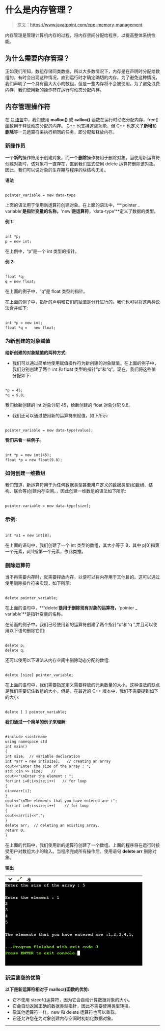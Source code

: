# 什么是内存管理？

> 原文：<https://www.javatpoint.com/cpp-memory-management>

内存管理是管理计算机内存的过程，将内存空间分配给程序，以提高整体系统性能。

## 为什么需要内存管理？

正如我们所知，数组存储同类数据，所以大多数情况下，内存是在声明时分配给数组的。有时会出现这种情况，直到运行时才确定确切的内存。为了避免这种情况，我们声明了一个具有最大大小的数组，但是一些内存将不会被使用。为了避免浪费内存，我们使用新的操作符在运行时动态分配内存。

## 内存管理操作符

在 [C 语言](https://www.javatpoint.com/c-programming-language-tutorial)中，我们使用 **malloc()** 或 **calloc()** 函数在运行时动态分配内存，free()函数用于释放动态分配的内存。 [C++](https://www.javatpoint.com/cpp-tutorial) 也支持这些功能，但 C++ 也定义了**新增**和**删除**等一元运算符来执行相同的任务，即分配和释放内存。

### 新操作员

一个**新的**操作符用于创建对象，而一个**删除**操作符用于删除对象。当使用新运算符创建对象时，该对象将一直存在，直到我们显式使用 delete 运算符删除该对象。因此，我们可以说对象的生存期与程序的块结构无关。

**语法**

```

pointer_variable = new data-type

```

上面的语法用于使用新运算符创建对象。在上面的语法中，**‘pointer _ variable’**是指针变量的名称，**‘new’**是运算符，**‘data-type’**定义了数据的类型。

**例 1:**

```

int *p;
p = new int;

```

在上例中，“p”是一个 int 类型的指针。

**例 2:**

```

float *q; 
q = new float;

```

在上面的例子中，“q”是 float 类型的指针。

在上面的例子中，指针的声明和它们的赋值是分开进行的。我们也可以将这两种说法合并如下:

```

int *p = new int;
float *q =   new float;

```

### 为新创建的对象赋值

**给新创建的对象赋值的两种方式:**

*   我们可以通过简单地使用赋值操作符为新创建的对象赋值。在上面的例子中，我们分别创建了两个 int 和 float 类型的指针“p”和“q”。现在，我们将这些值分配如下:

```

*p = 45;
*q = 9.8;

```

我们给新创建的 int 对象分配 45，给新创建的 float 对象分配 9.8。

*   我们还可以通过使用新的运算符来赋值，如下所示:

```

pointer_variable = new data-type(value);

```

**我们来看一些例子。**

```

int *p = new int(45);
float *p = new float(9.8);

```

### 如何创建一维数组

我们知道，新运算符用于为任何数据类型甚至用户定义的数据类型(如数组、结构、联合等)创建内存空间。，因此创建一维数组的语法如下所示:

```

pointer-variable = new data-type[size];

```

### 示例:

```

int *a1 = new int[8];

```

在上面的语句中，我们创建了一个 int 类型的数组，其大小等于 8，其中 p[0]指第一个元素，p[1]指第一个元素，依此类推。

### 删除运算符

当不再需要内存时，就需要释放内存，以便可以将内存用于其他目的。这可以通过使用删除操作符来实现，如下所示:

```

delete pointer_variable; 

```

在上面的语句中，**‘delete’**是用于删除现有对象的运算符，**‘pointer _ variable’**是指针变量的名称。

在前面的例子中，我们已经使用新的运算符创建了两个指针“p”和“q ”,并且可以使用以下语句删除它们:

```

delete p;
delete q;

```

还可以使用以下语法从内存空间中删除动态分配的数组:

```

delete [size] pointer_variable; 

```

在上面的语句中，我们需要指定定义需要释放的元素数量的大小。这种语法的缺点是我们需要记住数组的大小。但是，在最近的 C++ 版本中，我们不需要提到如下的大小:

```

delete [ ] pointer_variable; 

```

**我们通过一个简单的例子来理解:**

```

#include <iostream>
using namespace std
int main()
{
int size;  // variable declaration
int *arr = new int[size];   // creating an array 
cout<<"Enter the size of the array : ";   
std::cin >> size;    // 
cout<<"\nEnter the element : ";
for(int i=0;i<size;i++)   // for loop
{
cin>>arr[i];
}
cout<<"\nThe elements that you have entered are :";
for(int i=0;i<size;i++)    // for loop
{
cout<<arr[i]<<",";
}
delete arr;  // deleting an existing array.
return 0;
}

```

在上面的代码中，我们使用新的运算符创建了一个数组。上面的程序将在运行时接受用户对数组大小的输入。当程序完成所有操作后，使用语句 **delete arr** 删除对象。

**输出**

![C++ Memory Management](img/cfe41cdd0047b5a160ee2954cfc529b2.png)

### 新运营商的优势

**以下是新运算符相对于 malloc()函数的优势:**

*   它不使用 sizeof()运算符，因为它会自动计算数据对象的大小。
*   它会自动返回正确的数据类型指针，因此不需要使用类型转换。
*   像其他运算符一样，new 和 delete 运算符也可以重载。
*   它还允许您在为对象创建内存空间时初始化数据对象。

* * *
